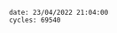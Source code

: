 

                date: 23/04/2022 21:04:00
                cycles: 69540

                         